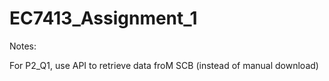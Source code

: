 # EC7413_Assignment_1

Notes:

For P2_Q1, use API to retrieve data froM SCB (instead of manual download)